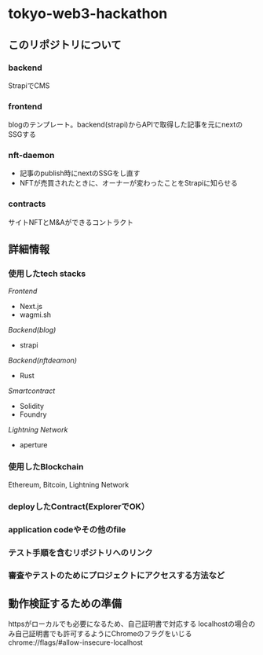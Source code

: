 # tokyo-web3-hackathon

## このリポジトリについて

### backend
StrapiでCMS

### frontend
blogのテンプレート。backend(strapi)からAPIで取得した記事を元にnextのSSGする

### nft-daemon
- 記事のpublish時にnextのSSGをし直す
- NFTが売買されたときに、オーナーが変わったことをStrapiに知らせる


### contracts
サイトNFTとM&Aができるコントラクト

## 詳細情報

### 使用したtech stacks

*Frontend*

- Next.js
- wagmi.sh

*Backend(blog)*
- strapi

*Backend(nftdeamon)*
- Rust


*Smartcontract*
- Solidity
- Foundry

*Lightning Network*
- aperture

### 使用したBlockchain
Ethereum, Bitcoin, Lightning Network

### deployしたContract(ExplorerでOK）


### application codeやその他のfile


### テスト手順を含むリポジトリへのリンク


### 審査やテストのためにプロジェクトにアクセスする方法など


## 動作検証するための準備

httpsがローカルでも必要になるため、自己証明書で対応する
localhostの場合のみ自己証明書でも許可するようにChromeのフラグをいじる
chrome://flags/#allow-insecure-localhost
